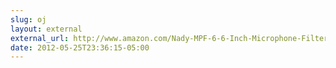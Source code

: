 ```yaml
---
slug: oj
layout: external
external_url: http://www.amazon.com/Nady-MPF-6-6-Inch-Microphone-Filter/dp/B0002CZW0Y/ref=pd_bxgy_MI_img_c
date: 2012-05-25T23:36:15-05:00
---
```

